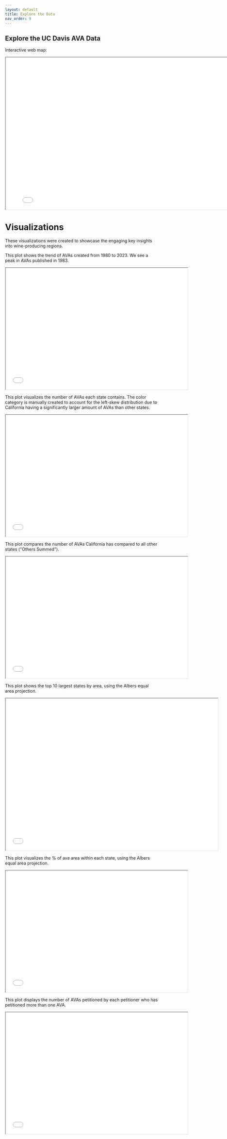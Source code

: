 ```yaml
---
layout: default
title: Explore the Data
nav_order: 9
---
```

## Explore the UC Davis AVA Data

Interactive web map:

<iframe src="web_map/Webmap.html" style="width: 800px; height: 500px"></iframe>

# Visualizations

These visualizations were created to showcase the engaging key insights into wine-producing regions.

This plot shows the trend of AVAs created from 1980 to 2023. We see a peak in AVAs published in 1983.
<iframe src="visualizations/no_avas_year.html" style="width: 600px; height: 400px"></iframe>

This plot visualizes the number of AVAs each state contains. The color category is manually created to account for the left-skew distribution due to California having a significantly larger amount of AVAs than other states.
<iframe src="visualizations/no_avas_state.html" style="width: 600px; height: 400px"></iframe>

This plot compares the number of AVAs California has compared to all other states ("Others Summed").  
<iframe src="visualizations/ca_others_summed.html" style="width: 600px; height: 400px"></iframe>

This plot shows the top 10 largest states by area, using the Albers equal area projection.
<iframe src="visualizations/ava_area" style="width: 700px; height: 500px"></iframe>

This plot visualizes the % of ava area within each state, using the Albers equal area projection.
<iframe src="visualizations/percent_ava_area_state.html" style="width: 600px; height: 400px"></iframe>

This plot displays the number of AVAs petitioned by each petitioner who has petitioned more than one AVA.
<iframe src="visualizations/petitioner_no_avas" style="width: 600px; height: 400px"></iframe>
